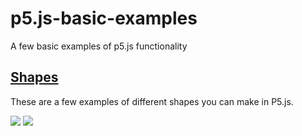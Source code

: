 # p5.js-basic-examples
A few basic examples of p5.js functionality

## [Shapes](https://github.com/mary-chapman/p5.js-basic-examples/tree/master/shapes)
These are a few examples of different shapes you can make in P5.js.

![](sreenshots/screenshot-shapes.png)
![](sreenshots/bubbles-lifespan.png)
